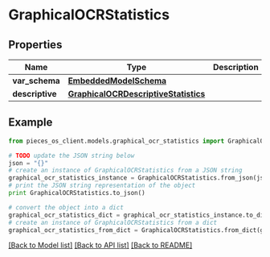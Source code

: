 # GraphicalOCRStatistics


## Properties
Name | Type | Description | Notes
------------ | ------------- | ------------- | -------------
**var_schema** | [**EmbeddedModelSchema**](EmbeddedModelSchema.md) |  | [optional] 
**descriptive** | [**GraphicalOCRDescriptiveStatistics**](GraphicalOCRDescriptiveStatistics.md) |  | [optional] 

## Example

```python
from pieces_os_client.models.graphical_ocr_statistics import GraphicalOCRStatistics

# TODO update the JSON string below
json = "{}"
# create an instance of GraphicalOCRStatistics from a JSON string
graphical_ocr_statistics_instance = GraphicalOCRStatistics.from_json(json)
# print the JSON string representation of the object
print GraphicalOCRStatistics.to_json()

# convert the object into a dict
graphical_ocr_statistics_dict = graphical_ocr_statistics_instance.to_dict()
# create an instance of GraphicalOCRStatistics from a dict
graphical_ocr_statistics_from_dict = GraphicalOCRStatistics.from_dict(graphical_ocr_statistics_dict)
```
[[Back to Model list]](../README.md#documentation-for-models) [[Back to API list]](../README.md#documentation-for-api-endpoints) [[Back to README]](../README.md)


